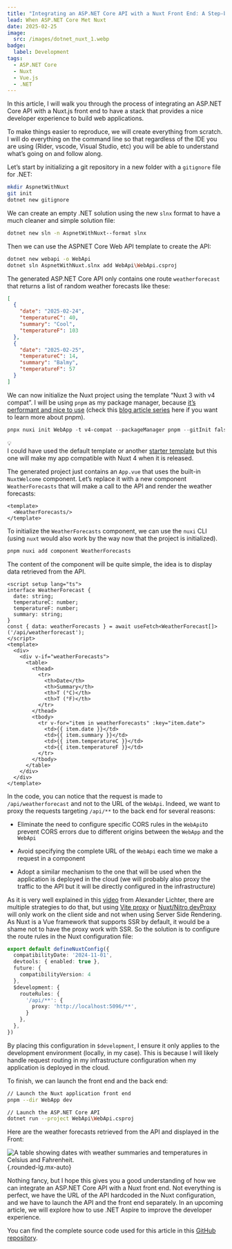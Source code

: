 ```yaml
---
title: "Integrating an ASP.NET Core API with a Nuxt Front End: A Step-by-Step Guide"
lead: When ASP.NET Core Met Nuxt
date: 2025-02-25
image:
  src: /images/dotnet_nuxt_1.webp
badge:
  label: Development
tags:
  - ASP.NET Core
  - Nuxt
  - Vue.js
  - .NET
---
```


In this article, I will walk you through the process of integrating an ASP.NET Core API with a Nuxt.js front end to have a stack that provides a nice developer experience to build web applications.

To make things easier to reproduce, we will create everything from scratch. I will do everything on the command line so that regardless of the IDE you are using (Rider, vscode, Visual Studio, etc) you will be able to understand what’s going on and follow along.

Let’s start by initializing a git repository in a new folder with a `gitignore` file for .NET:

```bash
mkdir AspnetWithNuxt
git init
dotnet new gitignore
```

We can create an empty .NET solution using the new `slnx` format to have a much cleaner and simple solution file:

```bash
dotnet new sln -n AspnetWithNuxt--format slnx
```

Then we can use the ASPNET Core Web API template to create the API:

```bash
dotnet new webapi -o WebApi
dotnet sln AspnetWithNuxt.slnx add WebApi\WebApi.csproj
```

The generated ASP.NET Core API only contains one route `weatherforecast` that returns a list of random weather forecasts like these:

```json
[
  {
    "date": "2025-02-24",
    "temperatureC": 40,
    "summary": "Cool",
    "temperatureF": 103
  },
  {
    "date": "2025-02-25",
    "temperatureC": 14,
    "summary": "Balmy",
    "temperatureF": 57
  }
]
```

We can now initialize the Nuxt project using the template “Nuxt 3 with v4 compat”. I will be using `pnpm` as my package manager, because [it’s performant and nice to use](https://pnpm.io/) (check this [blog article series](https://bordeauxcoders.com/series/pnpm-101) here if you want to learn more about pnpm).

```powershell
pnpx nuxi init WebApp -t v4-compat --packageManager pnpm --gitInit false
```

<div data-node-type="callout">
<div data-node-type="callout-emoji">💡</div>
<div data-node-type="callout-text">I could have used the default template or another <a target="_self" rel="noopener noreferrer nofollow" href="https://github.com/nuxt/starter?tab=readme-ov-file#templates" style="pointer-events: none">starter template</a> but this one will make my app compatible with Nuxt 4 when it is released.</div>
</div>

The generated project just contains an `App.vue` that uses the built-in `NuxtWelcome` component. Let’s replace it with a new component `WeatherForecasts` that will make a call to the API and render the weather forecasts:

```vue
<template>
  <WeatherForecasts/>
</template>
```

To initialize the `WeatherForecasts` component, we can use the `nuxi` CLI (using `nuxt` would also work by the way now that the project is initialized).

```bash
pnpm nuxi add component WeatherForecasts
```

The content of the component will be quite simple, the idea is to display data retrieved from the API.

```vue
<script setup lang="ts">
interface WeatherForecast {
  date: string;
  temperatureC: number;
  temperatureF: number;
  summary: string;
}
const { data: weatherForecasts } = await useFetch<WeatherForecast[]>('/api/weatherforecast');
</script>
<template>
  <div>
    <div v-if="weatherForecasts">
      <table>
        <thead>
          <tr>
            <th>Date</th>
            <th>Summary</th>
            <th>T (°C)</th>
            <th>T (°F)</th>
          </tr>
        </thead>
        <tbody>
          <tr v-for="item in weatherForecasts" :key="item.date">
            <td>{{ item.date }}</td>
            <td>{{ item.summary }}</td>
            <td>{{ item.temperatureC }}</td>
            <td>{{ item.temperatureF }}</td>
          </tr>
        </tbody>
      </table>
    </div>
  </div>
</template>
```

In the code, you can notice that the request is made to `/api/weatherforecast` and not to the URL of the `WebApi`. Indeed, we want to proxy the requests targeting `/api/**` to the back end for several reasons:

* Eliminate the need to configure specific CORS rules in the `WebApi`to prevent CORS errors due to different origins between the `WebApp` and the `WebApi`

* Avoid specifying the complete URL of the `WebApi` each time we make a request in a component

* Adopt a similar mechanism to the one that will be used when the application is deployed in the cloud (we will probably also proxy the traffic to the API but it will be directly configured in the infrastructure)


As it is very well explained in this [video](https://youtu.be/J4E5uYz5AY8?si=cx0YkLdpiGWO1hYA) from Alexander Lichter, there are multiple strategies to do that, but using [Vite proxy](https://vite.dev/config/server-options#server-proxy) or [Nuxt/Nitro devProxy](https://nitro.build/config#devproxy) will only work on the client side and not when using Server Side Rendering. As Nuxt is a Vue framework that supports SSR by default, it would be a shame not to have the proxy work with SSR. So the solution is to configure the route rules in the Nuxt configuration file:

```typescript
export default defineNuxtConfig({
  compatibilityDate: '2024-11-01',
  devtools: { enabled: true },
  future: {
    compatibilityVersion: 4
  },
  $development: {
    routeRules: {
      '/api/**': {
        proxy: 'http://localhost:5096/**',
      }
    },
  },
})
```

By placing this configuration in `$development`, I ensure it only applies to the development environment (locally, in my case). This is because I will likely handle request routing in my infrastructure configuration when my application is deployed in the cloud.

To finish, we can launch the front end and the back end:

```bash
// Launch the Nuxt application front end
pnpm --dir WebApp dev
```

```bash
// Launch the ASP.NET Core API
dotnet run --project WebApi\WebApi.csproj
```

Here are the weather forecasts retrieved from the API and displayed in the Front:

![A table showing dates with weather summaries and temperatures in Celsius and Fahrenheit.](/posts/images/67.temperatures.png){.rounded-lg.mx-auto}

Nothing fancy, but I hope this gives you a good understanding of how we can integrate an ASP.NET Core API with a Nuxt front end. Not everything is perfect, we have the URL of the API hardcoded in the Nuxt configuration, and we have to launch the API and the front end separately. In an upcoming article, we will explore how to use .NET Aspire to improve the developer experience.

You can find the complete source code used for this article in this [GitHub repository](https://github.com/TechWatching/AspnetWithNuxt).
